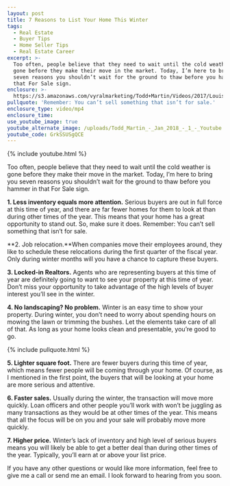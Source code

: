 ```yaml
---
layout: post
title: 7 Reasons to List Your Home This Winter
tags:
  - Real Estate
  - Buyer Tips
  - Home Seller Tips
  - Real Estate Career
excerpt: >-
  Too often, people believe that they need to wait until the cold weather is
  gone before they make their move in the market. Today, I’m here to bring you
  seven reasons you shouldn’t wait for the ground to thaw before you hammer in
  that For Sale sign.
enclosure: >-
  https://s3.amazonaws.com/vyralmarketing/Todd+Martin/Videos/2017/Louisville+Real+Estate-+Recruiting.mp4
pullquote: 'Remember: You can’t sell something that isn’t for sale.'
enclosure_type: video/mp4
enclosure_time:
use_youtube_image: true
youtube_alternate_image: /uploads/Todd_Martin_-_Jan_2018_-_1_-_Youtube.jpg
youtube_code: GrkSSUSgQCE
---
```



{% include youtube.html %}

Too often, people believe that they need to wait until the cold weather is gone before they make their move in the market. Today, I’m here to bring you seven reasons you shouldn’t wait for the ground to thaw before you hammer in that For Sale sign.

**1. Less inventory equals more attention.** Serious buyers are out in full force at this time of year, and there are far fewer homes for them to look at than during other times of the year. This means that your home has a great opportunity to stand out. So, make sure it does. Remember: You can’t sell something that isn’t for sale.

**2. Job relocation.**When companies move their employees around, they like to schedule these relocations during the first quarter of the fiscal year. Only during winter months will you have a chance to capture these buyers.

**3. Locked-in Realtors.** Agents who are representing buyers at this time of year are definitely going to want to see your property at this time of year. Don’t miss your opportunity to take advantage of the high levels of buyer interest you’ll see in the winter.

**4. No landscaping? No problem.** Winter is an easy time to show your property. During winter, you don’t need to worry about spending hours on mowing the lawn or trimming the bushes. Let the elements take care of all of that. As long as your home looks clean and presentable, you’re good to go.

{% include pullquote.html %}

**5. Lighter square foot.** There are fewer buyers during this time of year, which means fewer people will be coming through your home. Of course, as I mentioned in the first point, the buyers that will be looking at your home are more serious and attentive.

**6. Faster sales.** Usually during the winter, the transaction will move more quickly. Loan officers and other people you’ll work with won’t be juggling as many transactions as they would be at other times of the year. This means that all the focus will be on you and your sale will probably move more quickly.

**7. Higher price.** Winter’s lack of inventory and high level of serious buyers means you will likely be able to get a better deal than during other times of the year. Typically, you’ll earn at or above your list price.

If you have any other questions or would like more information, feel free to give me a call or send me an email. I look forward to hearing from you soon.